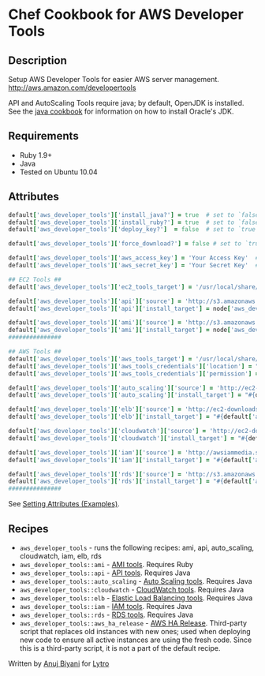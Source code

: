 # Chef Cookbook for AWS Developer Tools

## Description
Setup AWS Developer Tools for easier AWS server management. http://aws.amazon.com/developertools

API and AutoScaling Tools require java; by default, OpenJDK is installed. See the [java cookbook](https://github.com/opscode-cookbooks/java) for information on how to install Oracle's JDK.

## Requirements
* Ruby 1.9+
* Java
* Tested on Ubuntu 10.04

## Attributes
```ruby
default['aws_developer_tools']['install_java?'] = true  # set to `false` if you'd rather install java yourself
default['aws_developer_tools']['install_ruby?'] = true  # set to `false` if you'd rather install ruby yourself
default['aws_developer_tools']['deploy_key?']  = false  # set to `true` if you want the keys exported for all users 

default['aws_developer_tools']['force_download?'] = false # set to `true` to disable hash based caching

default['aws_developer_tools']['aws_access_key'] = 'Your Access Key'  # you must set this if installing the API tools.
default['aws_developer_tools']['aws_secret_key'] = 'Your Secret Key'  # you must set this if installing the API tools.

## EC2 Tools ##
default['aws_developer_tools']['ec2_tools_target'] = '/usr/local/share/ec2_tools'

default['aws_developer_tools']['api']['source'] = 'http://s3.amazonaws.com/ec2-downloads/ec2-api-tools.zip'
default['aws_developer_tools']['api']['install_target'] = node['aws_developer_tools']['ec2_tools_target']

default['aws_developer_tools']['ami']['source'] = 'http://s3.amazonaws.com/ec2-downloads/ec2-ami-tools.zip'
default['aws_developer_tools']['ami']['install_target'] = node['aws_developer_tools']['ec2_tools_target']
###############

## AWS Tools ##
default['aws_developer_tools']['aws_tools_target'] = '/usr/local/share/aws_tools'
default['aws_developer_tools']['aws_tools_credentials']['location'] = "#{node['aws_developer_tools']['aws_tools_target']}/credentials"
default['aws_developer_tools']['aws_tools_credentials']['permission'] = 0444

default['aws_developer_tools']['auto_scaling']['source'] = 'http://ec2-downloads.s3.amazonaws.com/AutoScaling-2011-01-01.zip'
default['aws_developer_tools']['auto_scaling']['install_target'] = "#{default['aws_developer_tools']['aws_tools_target']}/auto_scaling"

default['aws_developer_tools']['elb']['source'] = 'http://ec2-downloads.s3.amazonaws.com/ElasticLoadBalancing.zip'
default['aws_developer_tools']['elb']['install_target'] = "#{default['aws_developer_tools']['aws_tools_target']}/elb"

default['aws_developer_tools']['cloudwatch']['source'] = 'http://ec2-downloads.s3.amazonaws.com/CloudWatch-2010-08-01.zip'
default['aws_developer_tools']['cloudwatch']['install_target'] = "#{default['aws_developer_tools']['aws_tools_target']}/cloudwatch"

default['aws_developer_tools']['iam']['source'] = 'http://awsiammedia.s3.amazonaws.com/public/tools/cli/latest/IAMCli.zip'
default['aws_developer_tools']['iam']['install_target'] = "#{default['aws_developer_tools']['aws_tools_target']}/iam"

default['aws_developer_tools']['rds']['source'] = 'http://s3.amazonaws.com/rds-downloads/RDSCli.zip'
default['aws_developer_tools']['rds']['install_target'] = "#{default['aws_developer_tools']['aws_tools_target']}/rds"
###############
```

See [Setting Attributes (Examples)](http://wiki.opscode.com/pages/viewpage.action?pageId=8257848).

## Recipes
* `aws_developer_tools` - runs the following recipes: ami, api, auto_scaling, cloudwatch, iam, elb, rds
* `aws_developer_tools::ami` - [AMI tools](http://aws.amazon.com/developertools/368). Requires Ruby
* `aws_developer_tools::api` - [API tools](http://aws.amazon.com/developertools/351). Requires Java
* `aws_developer_tools::auto_scaling` - [Auto Scaling tools](http://aws.amazon.com/developertools/2535). Requires Java
* `aws_developer_tools::cloudwatch` - [CloudWatch tools](http://aws.amazon.com/developertools/2534). Requires Java
* `aws_developer_tools::elb` - [Elastic Load Balancing tools](http://aws.amazon.com/developertools/Amazon-EC2/2536). Requires Java
* `aws_developer_tools::iam` - [IAM tools](http://aws.amazon.com/developertools/AWS-Identity-and-Access-Management/4143). Requires Java
* `aws_developer_tools::rds` - [RDS tools](http://aws.amazon.com/developertools/Amazon-RDS/2928). Requires Java
* `aws_developer_tools::aws_ha_release` - [AWS HA Release](https://github.com/Lytro/aws-missing-tools/tree/suspend_certain_processes/aws-ha-release).
Third-party script that replaces old instances with new ones; used when deploying new code to ensure all active instances are
using the fresh code. Since this is a third-party script, it is not a part of the default recipe.


Written by [Anuj Biyani](https://github.com/anujbiyani) for [Lytro](https://github.com/lytro)
